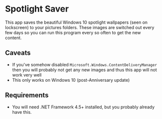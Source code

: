 # Spotlight Saver

This app saves the beautiful Windows 10 spotlight wallpapers (seen on lockscreen) to your pictures folders. These images are switched out every few days so you can run this program every so often to get the new content.

## Caveats
* If you've somehow disabled `Microsoft.Windows.ContentDeliveryManager` then you will probably not get any new images and thus this app will not work very well
* This only works on Windows 10 (post-Anniversary update)

## Requirements
* You will need .NET Framework 4.5+ installed, but you probably already have this.
